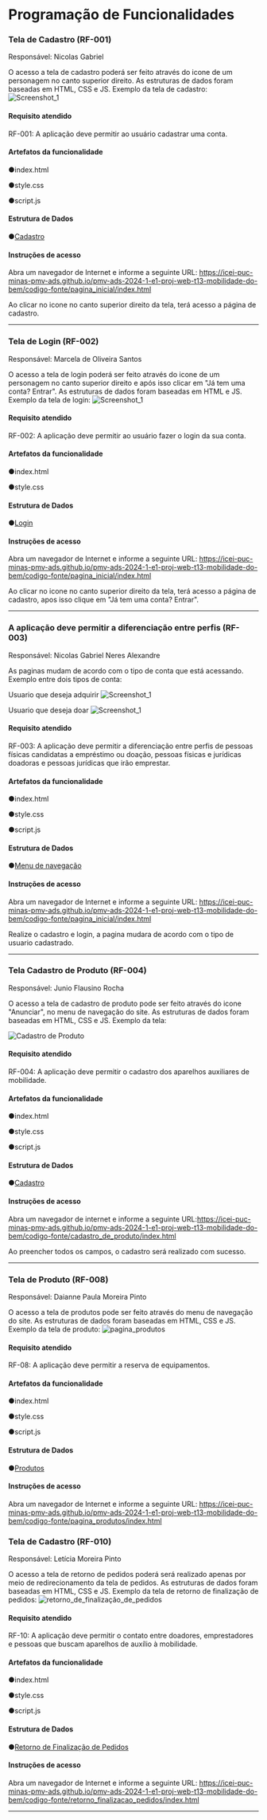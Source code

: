 # Programação de Funcionalidades



### Tela de Cadastro (RF-001)
Responsável: Nicolas Gabriel

O acesso a tela de cadastro poderá ser feito através do icone de um personagem no canto superior direito. As estruturas de dados foram baseadas em HTML, CSS e JS.
Exemplo da tela de cadastro: 
![Screenshot_1](https://github.com/ICEI-PUC-Minas-PMV-ADS/pmv-ads-2024-1-e1-proj-web-t13-mobilidade-do-bem/assets/110619692/7189a0d9-9374-4fd3-a29f-fd997b78ab99)

#### Requisito atendido

RF-001:	A aplicação deve permitir ao usuário cadastrar uma conta.


#### Artefatos da funcionalidade

●index.html

●style.css

●script.js

#### Estrutura de Dados

●[Cadastro](https://github.com/ICEI-PUC-Minas-PMV-ADS/pmv-ads-2024-1-e1-proj-web-t13-mobilidade-do-bem/tree/main/codigo-fonte/pagina_cadastro)

#### Instruções de acesso

Abra um navegador de Internet e informe a seguinte URL: https://icei-puc-minas-pmv-ads.github.io/pmv-ads-2024-1-e1-proj-web-t13-mobilidade-do-bem/codigo-fonte/pagina_inicial/index.html

Ao clicar no icone no canto superior direito da tela, terá acesso a página de cadastro.

<hr>

### Tela de Login (RF-002)
Responsável: Marcela de Oliveira Santos

O acesso a tela de login poderá ser feito através do icone de um personagem no canto superior direito e após isso clicar em "Já tem uma conta? Entrar". As estruturas de dados foram baseadas em HTML e JS.
Exemplo da tela de login: 
![Screenshot_1](https://github.com/ICEI-PUC-Minas-PMV-ADS/pmv-ads-2024-1-e1-proj-web-t13-mobilidade-do-bem/assets/110619692/13ed7ebf-1487-4f10-b9a5-5c532f52dfe2)


#### Requisito atendido

RF-002:	A aplicação deve permitir ao usuário fazer o login da sua conta.


#### Artefatos da funcionalidade

●index.html

●style.css


#### Estrutura de Dados

●[Login](https://github.com/ICEI-PUC-Minas-PMV-ADS/pmv-ads-2024-1-e1-proj-web-t13-mobilidade-do-bem/tree/main/codigo-fonte/pagina_login)

#### Instruções de acesso

Abra um navegador de Internet e informe a seguinte URL: https://icei-puc-minas-pmv-ads.github.io/pmv-ads-2024-1-e1-proj-web-t13-mobilidade-do-bem/codigo-fonte/pagina_inicial/index.html

Ao clicar no icone no canto superior direito da tela, terá acesso a página de cadastro, apos isso clique em "Já tem uma conta? Entrar".


<hr>

### A aplicação deve permitir a diferenciação entre perfis (RF-003)
Responsável: Nicolas Gabriel Neres Alexandre

As paginas mudam de acordo com o tipo de conta que está acessando.
Exemplo entre dois tipos de conta:

Usuario que deseja adquirir
![Screenshot_1](https://github.com/ICEI-PUC-Minas-PMV-ADS/pmv-ads-2024-1-e1-proj-web-t13-mobilidade-do-bem/assets/110619692/d2c6d801-1a07-4166-8356-af3f43c8628c)

Usuario que deseja doar
![Screenshot_1](https://github.com/ICEI-PUC-Minas-PMV-ADS/pmv-ads-2024-1-e1-proj-web-t13-mobilidade-do-bem/assets/110619692/6465e13a-45b0-469d-98ee-fd822662dbe6)


#### Requisito atendido

RF-003:	A aplicação deve permitir a diferenciação entre perfis de pessoas físicas candidatas a empréstimo ou doação, pessoas físicas e jurídicas doadoras e pessoas jurídicas que irão emprestar.


#### Artefatos da funcionalidade

●index.html

●style.css

●script.js

#### Estrutura de Dados

●[Menu de navegação](https://github.com/ICEI-PUC-Minas-PMV-ADS/pmv-ads-2024-1-e1-proj-web-t13-mobilidade-do-bem/tree/main/codigo-fonte/menu_navegacao)

#### Instruções de acesso

Abra um navegador de Internet e informe a seguinte URL: https://icei-puc-minas-pmv-ads.github.io/pmv-ads-2024-1-e1-proj-web-t13-mobilidade-do-bem/codigo-fonte/pagina_inicial/index.html

Realize o cadastro e login, a pagina mudara de acordo com o tipo de usuario cadastrado.

<hr>

### Tela Cadastro de Produto (RF-004)
Responsável: Junio Flausino Rocha

O acesso a tela de cadastro de produto pode ser feito através do icone "Anunciar", no menu de navegação do site. As estruturas de dados foram baseadas em HTML, CSS e JS.
Exemplo da tela: 

![Cadastro de Produto](https://github.com/ICEI-PUC-Minas-PMV-ADS/pmv-ads-2024-1-e1-proj-web-t13-mobilidade-do-bem/assets/164429443/4bf18755-9bf1-4550-be22-046601f6eaf4)



#### Requisito atendido

RF-004:	A aplicação deve permitir o cadastro dos aparelhos auxiliares de mobilidade.


#### Artefatos da funcionalidade

●index.html

●style.css

●script.js

#### Estrutura de Dados

●[Cadastro](https://github.com/ICEI-PUC-Minas-PMV-ADS/pmv-ads-2024-1-e1-proj-web-t13-mobilidade-do-bem/tree/main/codigo-fonte/cadastro_de_produto)

#### Instruções de acesso

Abra um navegador de internet e informe a seguinte URL:https://icei-puc-minas-pmv-ads.github.io/pmv-ads-2024-1-e1-proj-web-t13-mobilidade-do-bem/codigo-fonte/cadastro_de_produto/index.html

Ao preencher todos os campos, o cadastro será realizado com sucesso.

<hr>

### Tela de Produto (RF-008)
Responsável: Daianne Paula Moreira Pinto

O acesso a tela de produtos pode ser feito através do menu de navegação do site. As estruturas de dados foram baseadas em HTML, CSS e JS.
Exemplo da tela de produto: 
![pagina_produtos](https://github.com/ICEI-PUC-Minas-PMV-ADS/pmv-ads-2024-1-e1-proj-web-t13-mobilidade-do-bem/assets/139081871/26924814-41e7-4917-8413-53348184586e)

#### Requisito atendido

RF-08:	A aplicação deve permitir a reserva de equipamentos.

#### Artefatos da funcionalidade

●index.html

●style.css

●script.js

#### Estrutura de Dados

●[Produtos](https://github.com/ICEI-PUC-Minas-PMV-ADS/pmv-ads-2024-1-e1-proj-web-t13-mobilidade-do-bem/tree/main/codigo-fonte/pagina_produtos)

#### Instruções de acesso

Abra um navegador de Internet e informe a seguinte URL: https://icei-puc-minas-pmv-ads.github.io/pmv-ads-2024-1-e1-proj-web-t13-mobilidade-do-bem/codigo-fonte/pagina_produtos/index.html

### Tela de Cadastro (RF-010)
Responsável: Letícia Moreira Pinto

O acesso a tela de retorno de pedidos  poderá será realizado apenas por meio de redirecionamento da tela de pedidos. As estruturas de dados foram baseadas em HTML, CSS e JS.
Exemplo da tela de retorno de finalização de pedidos: 
![retorno_de_finalização_de_pedidos](https://github.com/ICEI-PUC-Minas-PMV-ADS/pmv-ads-2024-1-e1-proj-web-t13-mobilidade-do-bem/assets/142820647/e4b4c093-de29-46aa-b252-fa2eddbe4df1)

#### Requisito atendido

RF-10:	A aplicação deve permitir o contato entre doadores, emprestadores e pessoas que buscam aparelhos de auxílio à mobilidade.

#### Artefatos da funcionalidade

●index.html

●style.css

●script.js

#### Estrutura de Dados

●[Retorno de Finalização de Pedidos](https://github.com/ICEI-PUC-Minas-PMV-ADS/pmv-ads-2024-1-e1-proj-web-t13-mobilidade-do-bem/tree/main/codigo-fonte/retorno_finalizacao_pedidos)

#### Instruções de acesso

Abra um navegador de Internet e informe a seguinte URL: https://icei-puc-minas-pmv-ads.github.io/pmv-ads-2024-1-e1-proj-web-t13-mobilidade-do-bem/codigo-fonte/retorno_finalizacao_pedidos/index.html

<hr>

